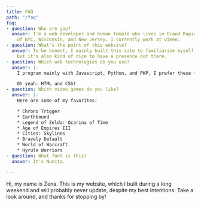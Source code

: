 ```yaml
---
title: FAQ
path: "/faq"
faq:
- question: Who are you?
  answer: I'm a web developer and human female who lives in Grand Rapids, MI by way
    of NYC, Wisconsin, and New Jersey. I currently work at Vimeo.
- question: What's the point of this website?
  answer: To be honest, I mainly built this site to familiarize myself with Gatsby,
    but it's also kind of nice to have a presence out there. 
- question: Which web technologies do you use?
  answer: |-
    I program mainly with Javascript, Python, and PHP. I prefer these frameworks: React, Django, and Express. Some other things I like: Gatsby, Ant Design, [Click](https://click.palletsprojects.com/en/7.x/), web APIs (Rest and GraphQL). At work, I spend a lot of time with the [Zendesk App Framework](https://developer.zendesk.com/apps/docs/developer-guide/using_sdk).

    Oh yeah: HTML and CSS!
- question: Which video games do you like?
  answer: |-
    Here are some of my favorites:

    * Chrono Trigger
    * Earthbound
    * Legend of Zelda: Ocarina of Time
    * Age of Empires III
    * Cities: Skylines
    * Bravely Default
    * World of Warcraft
    * Hyrule Warriors
- question: What font is this?
  answer: It's Nunito.

---
```

Hi, my name is Zena. This is my website, which I built during a long weekend and will probably never update, despite my best intentions. Take a look around, and thanks for stopping by!